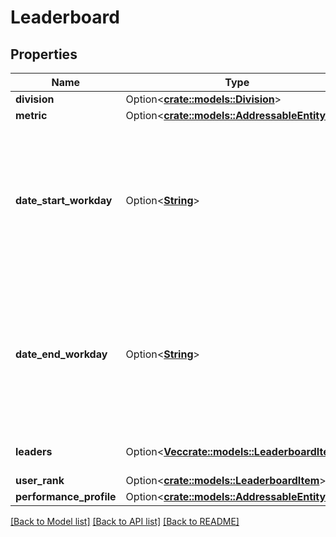 # Leaderboard

## Properties

Name | Type | Description | Notes
------------ | ------------- | ------------- | -------------
**division** | Option<[**crate::models::Division**](Division.md)> |  | [optional]
**metric** | Option<[**crate::models::AddressableEntityRef**](AddressableEntityRef.md)> |  | [optional]
**date_start_workday** | Option<[**String**](string.md)> | Start workday used as the date range. Dates are represented as an ISO-8601 string. For example: yyyy-MM-dd | [optional][readonly]
**date_end_workday** | Option<[**String**](string.md)> | End workday used as the date range. Dates are represented as an ISO-8601 string. For example: yyyy-MM-dd | [optional][readonly]
**leaders** | Option<[**Vec<crate::models::LeaderboardItem>**](LeaderboardItem.md)> | The list of leaders generated. | [optional][readonly]
**user_rank** | Option<[**crate::models::LeaderboardItem**](LeaderboardItem.md)> |  | [optional]
**performance_profile** | Option<[**crate::models::AddressableEntityRef**](AddressableEntityRef.md)> |  | [optional]

[[Back to Model list]](../README.md#documentation-for-models) [[Back to API list]](../README.md#documentation-for-api-endpoints) [[Back to README]](../README.md)


